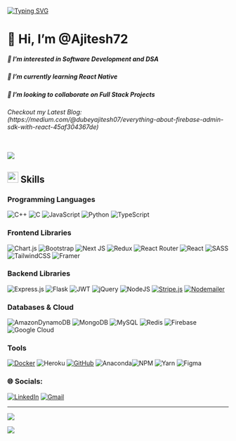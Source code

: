<a href="https://git.io/typing-svg"><img src="https://readme-typing-svg.demolab.com?font=Fira+Code&pause=1000&width=435&lines=Software+Developer;Machine+Learning+Enthusiast" alt="Typing SVG" /></a>
<table>
      <h1>👋 Hi, I’m @Ajitesh72</h1>
      <h5>👀 I’m interested in Software Development and DSA</h2>
      <h5>🌱 I’m currently learning React Native</h3>
      <h5>💞️ I’m looking to collaborate on Full Stack Projects</h4>
      <h6>Checkout my Latest Blog: (https://medium.com/@dubeyajitesh07/everything-about-firebase-admin-sdk-with-react-45af304367de)
</h6>
    
  </tr>
</table>
<img src="https://user-images.githubusercontent.com/73097560/115834477-dbab4500-a447-11eb-908a-139a6edaec5c.gif">

## <img src="https://media2.giphy.com/media/QssGEmpkyEOhBCb7e1/giphy.gif?cid=ecf05e47a0n3gi1bfqntqmob8g9aid1oyj2wr3ds3mg700bl&rid=giphy.gif" width ="25"><b> Skills</b>

### Programming Languages

![C++](https://img.shields.io/badge/c++-%2300599C.svg?style=flat&logo=c%2B%2B&logoColor=white) ![C](https://img.shields.io/badge/c-%2300599C.svg?style=flat&logo=c&logoColor=white)
![JavaScript](https://img.shields.io/badge/javascript-%23323330.svg?style=flat&logo=javascript&logoColor=%23F7DF1E) ![Python](https://img.shields.io/badge/python-3670A0?style=flat&logo=python&logoColor=ffdd54) ![TypeScript](https://img.shields.io/badge/typescript-%23007ACC.svg?style=flat&logo=typescript&logoColor=white)

### Frontend Libraries

 ![Chart.js](https://img.shields.io/badge/chart.js-F5788D.svg?style=flat&logo=chart.js&logoColor=white)  ![Bootstrap](https://img.shields.io/badge/bootstrap-%23563D7C.svg?style=flat&logo=bootstrap&logoColor=white) 
  ![Next JS](https://img.shields.io/badge/Next-black?style=flat&logo=next.js&logoColor=white)  ![Redux](https://img.shields.io/badge/redux-%23593d88.svg?style=flat&logo=redux&logoColor=white)  ![React Router](https://img.shields.io/badge/React_Router-CA4245?style=flat&logo=react-router&logoColor=white) ![React](https://img.shields.io/badge/react-%2320232a.svg?style=flat&logo=react&logoColor=%2361DAFB) ![SASS](https://img.shields.io/badge/SASS-hotpink.svg?style=flat&logo=SASS&logoColor=white) ![TailwindCSS](https://img.shields.io/badge/tailwindcss-%2338B2AC.svg?style=flat&logo=tailwind-css&logoColor=white) ![Framer](https://img.shields.io/badge/Framer-black?style=flat&logo=framer&logoColor=blue)
### Backend Libraries

 ![Express.js](https://img.shields.io/badge/express.js-%23404d59.svg?style=flat&logo=express&logoColor=%2361DAFB)  ![Flask](https://img.shields.io/badge/flask-%23000.svg?style=flat&logo=flask&logoColor=white)  ![JWT](https://img.shields.io/badge/JWT-black?style=flat&logo=JSON%20web%20tokens)  ![jQuery](https://img.shields.io/badge/jquery-%230769AD.svg?style=flat&logo=jquery&logoColor=white) ![NodeJS](https://img.shields.io/badge/node.js-6DA55F?style=flat&logo=node.js&logoColor=white) [![Stripe.js](https://img.shields.io/badge/Stripe.js-%234285F4.svg?style=flat&logo=stripe&logoColor=white)](https://stripe.com/docs/stripe-js) [![Nodemailer](https://img.shields.io/badge/Nodemailer-%234285F4.svg?style=flat&logo=nodemailer&logoColor=white)](https://nodemailer.com/)  

### Databases & Cloud

![AmazonDynamoDB](https://img.shields.io/badge/Amazon%20DynamoDB-4053D6?style=flat&logo=Amazon%20DynamoDB&logoColor=white) ![MongoDB](https://img.shields.io/badge/MongoDB-%234ea94b.svg?style=flat&logo=mongodb&logoColor=white) ![MySQL](https://img.shields.io/badge/mysql-%2300f.svg?style=flat&logo=mysql&logoColor=white) ![Redis](https://img.shields.io/badge/redis-%23DD0031.svg?style=flat&logo=redis&logoColor=white) ![Firebase](https://img.shields.io/badge/firebase-%23039BE5.svg?style=flat&logo=firebase) ![Google Cloud](https://img.shields.io/badge/Google%20Cloud-%234285F4.svg?style=flat&logo=google-cloud&logoColor=white)

<!---
### Data Science

 ![NumPy](https://img.shields.io/badge/numpy-%23013243.svg?style=flat&logo=numpy&logoColor=white) ![Pandas](https://img.shields.io/badge/pandas-%23150458.svg?style=flat&logo=pandas&logoColor=white) ![scikit-learn](https://img.shields.io/badge/scikit--learn-%23F7931E.svg?style=flat&logo=scikit-learn&logoColor=white) ![PyTorch](https://img.shields.io/badge/PyTorch-%23EE4C2C.svg?style=flat&logo=PyTorch&logoColor=white)[![Selenium](https://img.shields.io/badge/Selenium-%234285F4.svg?style=flat&logo=selenium&logoColor=white)](https://www.selenium.dev/)
 --->

 
### Tools

 [![Docker](https://img.shields.io/badge/Docker-%232496ED.svg?style=flat&logo=docker&logoColor=white)](https://www.docker.com/)
![Heroku](https://img.shields.io/badge/heroku-%23430098.svg?style=flat&logo=heroku&logoColor=white) [![GitHub](https://img.shields.io/badge/GitHub-%23181717.svg?style=flat&logo=github&logoColor=white)](https://github.com/)
 ![Anaconda](https://img.shields.io/badge/Anaconda-%2344A833.svg?style=flat&logo=anaconda&logoColor=white)![NPM](https://img.shields.io/badge/NPM-%23000000.svg?style=flat&logo=npm&logoColor=white) ![Yarn](https://img.shields.io/badge/yarn-%232C8EBB.svg?style=flat&logo=yarn&logoColor=white) ![Figma](https://img.shields.io/badge/figma-%23F24E1E.svg?style=flat&logo=figma&logoColor=white) 


### 🌐 Socials:
[![LinkedIn](https://img.shields.io/badge/LinkedIn-%230077B5.svg?logo=linkedin&logoColor=white)](https://linkedin.com/in/https://www.linkedin.com/in/ajitesh-dubey-4b5852220) [![Gmail](https://img.shields.io/badge/Gmail-%23D14836.svg?logo=gmail&logoColor=white)](mailto:dubeyajitesh07@gmail.com)





---
![](https://github-readme-streak-stats.herokuapp.com/?user=Ajitesh72&theme=dark&hide_border=false)<br/>

[![](https://visitcount.itsvg.in/api?id=Ajitesh72&icon=0&color=0)](https://visitcount.itsvg.in)


<!-- Proudly created with GPRM ( https://gprm.itsvg.in ) -->
  


<!---
Ajitesh72/Ajitesh72 is a ✨ special ✨ repository because its `README.md` (this file) appears on your GitHub profile.
You can click the Preview link to take a look at your changes.
--->
